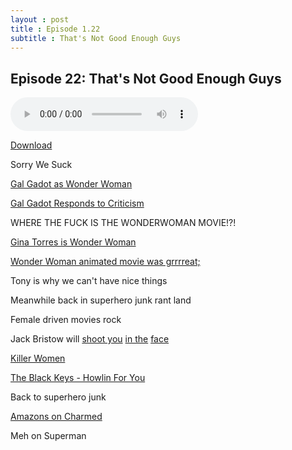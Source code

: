 ```yaml
---
layout : post  
title : Episode 1.22
subtitle : That's Not Good Enough Guys
---
```


## Episode 22: That's Not Good Enough Guys 

<audio controls="controls">
	<source src="http://archive.org/download/Salemimhit/salemimhit22.mp3" type="audio/mpeg">
</audio>

[Download](http://archive.org/download/Salemimhit/salemimhit22.mp3)

Sorry We Suck

[Gal Gadot as Wonder Woman](http://herocomplex.latimes.com/movies/gal-gadot-cast-as-wonder-woman-comics-world-reacts-on-twitter/#/0)

[Gal Gadot Responds to Criticism](http://www.haaretz.com/culture/arts-leisure/1.566335)

WHERE THE FUCK IS THE WONDERWOMAN MOVIE!?!

[Gina Torres is Wonder Woman](http://www.buzzfeed.com/donnad/dear-hollywood-cast-gina-torres-as-wonder-woman)

[Wonder Woman animated movie was grrrreat;](http://en.wikipedia.org/wiki/Wonder_Woman_(2009_film))

Tony is why we can't have nice things

Meanwhile back in superhero junk rant land

Female driven movies rock

Jack Bristow will [shoot you](http://www.youtube.com/watch?v=HndMKYnJgxM) [in the](
http://www.youtube.com/watch?v=D3Zxtrlr82k) [face](http://www.youtube.com/watch?v=JrXhPJD2G-M)

[Killer Women](http://www.youtube.com/watch?v=ceBqNCjeyzY)

[The Black Keys - Howlin For You](http://www.youtube.com/watch?v=TLSpj7q6_mM)

Back to superhero junk

[Amazons on Charmed](http://charmed.wikia.com/wiki/Valhalley_of_the_Dolls,_Part_1)

Meh on Superman
